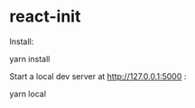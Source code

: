# react-init

Install:

  yarn install

Start a local dev server at http://127.0.0.1:5000 :

  yarn local


